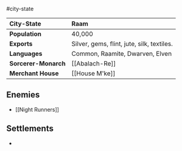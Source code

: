 #city-state 

| City-State | Raam |
|:-|:-|
| **Population** | 40,000 |
| **Exports** | Silver, gems, flint, jute, silk, textiles. |
| **Languages** | Common, Raamite, Dwarven, Elven |
| **Sorcerer-Monarch** | [[Abalach-Re]] |
| **Merchant House** | [[House M'ke]] |

## Enemies
- [[Night Runners]]

## Settlements
- 